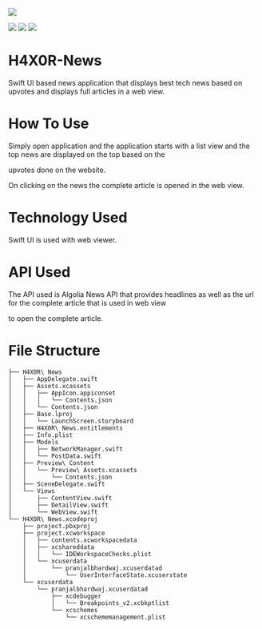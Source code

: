 [![](https://img.shields.io/github/followers/DecimatorMind?label=Follow&style=social)](https://www.github.com/DecimatorMind)

<img src = "https://img.shields.io/badge/Author-Pranjal_Bhardwaj-green"> <img src = "https://img.shields.io/badge/Language-Swift-orange"> <img src = "https://img.shields.io/badge/Language-Xcode-blue">

# H4X0R-News
Swift UI based news application that displays best tech news based on upvotes and displays full articles in a web view.

# How To Use
Simply open application and the application starts with a list view and the top news are displayed on the top based on the

upvotes done on the website.

On clicking on the news the complete article is opened in the web view.

# Technology Used
Swift UI is used with web viewer.

# API Used
The API used is Algolia News API that provides headlines as well as the url for the complete article that is used in web view

to open the complete article.

# File Structure

    ├── H4X0R\ News
    │   ├── AppDelegate.swift
    │   ├── Assets.xcassets
    │   │   ├── AppIcon.appiconset
    │   │   │   └── Contents.json
    │   │   └── Contents.json
    │   ├── Base.lproj
    │   │   └── LaunchScreen.storyboard
    │   ├── H4X0R\ News.entitlements
    │   ├── Info.plist
    │   ├── Models
    │   │   ├── NetworkManager.swift
    │   │   └── PostData.swift
    │   ├── Preview\ Content
    │   │   └── Preview\ Assets.xcassets
    │   │       └── Contents.json
    │   ├── SceneDelegate.swift
    │   └── Views
    │       ├── ContentView.swift
    │       ├── DetailView.swift
    │       └── WebView.swift
    └── H4X0R\ News.xcodeproj
        ├── project.pbxproj
        ├── project.xcworkspace
        │   ├── contents.xcworkspacedata
        │   ├── xcshareddata
        │   │   └── IDEWorkspaceChecks.plist
        │   └── xcuserdata
        │       └── pranjalbhardwaj.xcuserdatad
        │           └── UserInterfaceState.xcuserstate
        └── xcuserdata
            └── pranjalbhardwaj.xcuserdatad
                ├── xcdebugger
                │   └── Breakpoints_v2.xcbkptlist
                └── xcschemes
                    └── xcschememanagement.plist
